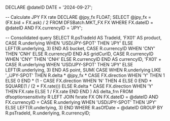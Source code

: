 DECLARE @dateID DATE = '2024-09-27';

-- Calculate JPY FX rate
DECLARE @jpy_fx FLOAT;
SELECT @jpy_fx = (FX.bid + FX.ask) / 2
FROM DFSBatch.MKT_FX FX
WHERE FX.dateID = @dateID AND FX.currencyID = 'JPY';

-- Consolidated query
SELECT 
    R.psTradeId AS TradeId,
    'FX01' AS product,
    CASE R.underlying
        WHEN 'USD/JPY-SPOT' THEN 'JPY'
        ELSE LEFT(R.underlying, 3)
    END AS bucket,
    CASE R.currencyID
        WHEN 'CNY' THEN 'CNH'
        ELSE R.currencyID
    END AS gridCurID,
    CASE R.currencyID
        WHEN 'CNY' THEN 'CNH'
        ELSE R.currencyID
    END AS currencyID,
    'FX01' + CASE R.underlying
        WHEN 'USD/JPY-SPOT' THEN 'JPY'
        ELSE LEFT(R.underlying, 3)
    END AS point,
    SUM(
        CASE 
            WHEN R.underlying LIKE '_/JPY-SPOT' THEN 
                R.delta * @jpy_fx * 
                CASE FX.direction 
                    WHEN 'Y' THEN 1 
                    ELSE 0 
                END * (1 - CASE FX.direction WHEN 'N' THEN 4 ELSE 0 END * SQUARE(1 / (2 * FX.rate)))
            ELSE 
                R.delta * 
                CASE FX.direction 
                    WHEN 'Y' THEN FX.rate 
                    ELSE 1 / FX.rate 
                END
        END
    ) AS delta_frn
FROM dfsoptionsensitivity R
LEFT JOIN fxrate FX 
    ON FX.dateID = @dateID AND FX.currencyID = 
       CASE R.underlying
            WHEN 'USD/JPY-SPOT' THEN 'JPY'
            ELSE LEFT(R.underlying, 3)
       END
WHERE R.asOfDate = @dateID
GROUP BY 
    R.psTradeId,
    R.underlying,
    R.currencyID;
